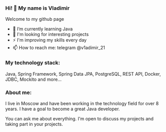 ### Hi! 👋 My name is Vladimir
Welcome to my github page

- 🌱 I’m currently learning Java
- 🔭 I'm looking for interesting projects
- ⚡ I'm improving my skills every day
- 📫 How to reach me: telegram @v1adimir_21

### My technology stack:
Java, Spring Framework, Spring Data JPA, PostgreSQL, REST API, Docker, JDBC, Mockito and more...

### About me:
I live in Moscow and have been working in the technology field for over 8 years.
I have a goal to become a great Java developer.

You can ask me about everything. I'm open to discuss my projects and taking part in your projects.

<!--
**VladimirTulsky/VladimirTulsky** is a ✨ _special_ ✨ repository because its `README.md` (this file) appears on your GitHub profile.

Here are some ideas to get you started:

- 🔭 I’m currently working on ...
- 🌱 I’m currently learning ...
- 👯 I’m looking to collaborate on ...
- 🤔 I’m looking for help with ...
- 💬 Ask me about ...
- 📫 How to reach me: ...
- 😄 Pronouns: ...
- ⚡ Fun fact: ...
-->
